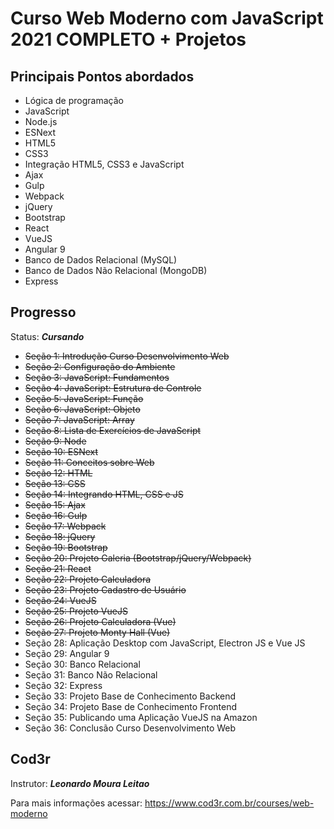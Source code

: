 # Curso Web Moderno com JavaScript 2021 COMPLETO + Projetos
## Principais Pontos abordados
* Lógica de programação
* JavaScript
* Node.js
* ESNext
* HTML5
* CSS3
* Integração HTML5, CSS3 e JavaScript
* Ajax
* Gulp
* Webpack
* jQuery
* Bootstrap
* React
* VueJS
* Angular 9
* Banco de Dados Relacional (MySQL)
* Banco de Dados Não Relacional (MongoDB)
* Express

## Progresso
Status: ***Cursando***

* <s>Seção 1: Introdução Curso Desenvolvimento Web
* Seção 2: Configuração do Ambiente
* Seção 3: JavaScript: Fundamentos
* Seção 4: JavaScript: Estrutura de Controle 
* Seção 5: JavaScript: Função
* Seção 6: JavaScript: Objeto
* Seção 7: JavaScript: Array
* Seção 8: Lista de Exercícios de JavaScript
* Seção 9: Node
* Seção 10: ESNext
* Seção 11: Conceitos sobre Web
* Seção 12: HTML
* Seção 13: CSS
* Seção 14: Integrando HTML, CSS e JS
* Seção 15: Ajax
* Seção 16: Gulp
* Seção 17: Webpack
* Seção 18: jQuery
* Seção 19: Bootstrap
* Seção 20: Projeto Galeria (Bootstrap/jQuery/Webpack)
* Seção 21: React
* Seção 22: Projeto Calculadora
* Seção 23: Projeto Cadastro de Usuário
* Seção 24: VueJS
* Seção 25: Projeto VueJS
* Seção 26: Projeto Calculadora (Vue)
* Seção 27: Projeto Monty Hall (Vue)</s>
* Seção 28: Aplicação Desktop com JavaScript, Electron JS e Vue JS
* Seção 29: Angular 9
* Seção 30: Banco Relacional
* Seção 31: Banco Não Relacional
* Seção 32: Express
* Seção 33: Projeto Base de Conhecimento Backend
* Seção 34: Projeto Base de Conhecimento Frontend
* Seção 35: Publicando uma Aplicação VueJS na Amazon
* Seção 36: Conclusão Curso Desenvolvimento Web
## Cod3r
Instrutor: ***Leonardo Moura Leitao***

Para mais informações acessar: https://www.cod3r.com.br/courses/web-moderno

